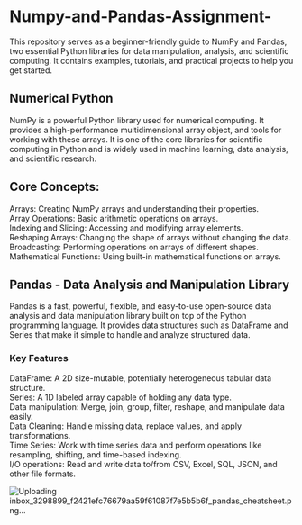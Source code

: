 # Numpy-and-Pandas-Assignment-

This repository serves as a beginner-friendly guide to NumPy and Pandas, two essential Python libraries for data manipulation,
analysis, and scientific computing. It contains examples, tutorials, and practical projects to help you get started.
## Numerical Python
NumPy is a powerful Python library used for numerical computing. It provides a high-performance multidimensional array object, and tools for working with these arrays.
It is one of the core libraries for scientific computing in Python and is widely used in machine learning, data analysis, and scientific research.

## Core Concepts:
Arrays: Creating NumPy arrays and understanding their properties.<br>
Array Operations: Basic arithmetic operations on arrays.<br>
Indexing and Slicing: Accessing and modifying array elements.<br>
Reshaping Arrays: Changing the shape of arrays without changing the data.<br>
Broadcasting: Performing operations on arrays of different shapes.<br>
Mathematical Functions: Using built-in mathematical functions on arrays.<br>



## Pandas - Data Analysis and Manipulation Library
Pandas is a fast, powerful, flexible, and easy-to-use open-source data analysis and data manipulation library built on top of the Python programming language.
It provides data structures such as DataFrame and Series that make it simple to handle and analyze structured data.

### Key Features
DataFrame: A 2D size-mutable, potentially heterogeneous tabular data structure.<br>
Series: A 1D labeled array capable of holding any data type.<br>
Data manipulation: Merge, join, group, filter, reshape, and manipulate data easily.<br>
Data Cleaning: Handle missing data, replace values, and apply transformations.<br>
Time Series: Work with time series data and perform operations like resampling, shifting, and time-based indexing.<br>
I/O operations: Read and write data to/from CSV, Excel, SQL, JSON, and other file formats.<br>

![Uploading inbox_3298899_f2421efc76679aa59f61087f7e5b5b6f_pandas_cheatsheet.png…]()
